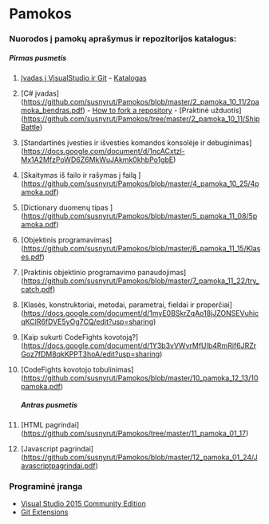 # Pamokos

### Nuorodos į pamokų aprašymus ir repozitorijos katalogus:

##### Pirmas pusmetis

1. [Įvadas į VisualStudio ir Git](https://docs.google.com/document/d/17sCoJ_q7hug0CnU3JmXz1xrvj28EAWvarSUXQAWvYCc/edit?usp=sharing) - [Katalogas](https://github.com/susnyrut/Pamokos/tree/master/1_pamoka_10_04)
2. [C# įvadas] (https://github.com/susnyrut/Pamokos/blob/master/2_pamoka_10_11/2pamoka_bendras.pdf) - [How to fork a repository](https://github.com/susnyrut/Pamokos/blob/master/2_pamoka_10_11/Howtoforkrepository.pdf) - [Praktinė užduotis] (https://github.com/susnyrut/Pamokos/tree/master/2_pamoka_10_11/ShipBattle)
3. [Standartinės įvesties ir išvesties komandos konsolėje ir debuginimas] (https://docs.google.com/document/d/1ncACxtzl-Mx1A2MfzPoWD6Z6MkWuJAkmk0khbPo1gbE)
4. [Skaitymas iš failo ir rašymas į failą ] (https://github.com/susnyrut/Pamokos/blob/master/4_pamoka_10_25/4pamoka.pdf)
5. [Dictionary duomenų tipas ] (https://github.com/susnyrut/Pamokos/blob/master/5_pamoka_11_08/5pamoka.pdf)
6. [Objektinis programavimas] (https://github.com/susnyrut/Pamokos/blob/master/6_pamoka_11_15/Klases.pdf)
7. [Praktinis objektinio programavimo panaudojimas] (https://github.com/susnyrut/Pamokos/blob/master/7_pamoka_11_22/try_catch.pdf)
8. [Klasės, konstruktoriai, metodai, parametrai, fieldai ir properčiai] (https://docs.google.com/document/d/1myE0BSkrZqAo18jJZONSEVuhicqKClR6fDVE5yOg7CQ/edit?usp=sharing)
9. [Kaip sukurti CodeFights kovotoją?] (https://docs.google.com/document/d/1Y3b3vVWvrMfUIb4RmRif6JRZrGoz7fDM8qkKPPT3hoA/edit?usp=sharing)
10. [CodeFights kovotojo tobulinimas] (https://github.com/susnyrut/Pamokos/blob/master/10_pamoka_12_13/10pamoka.pdf)

	##### Antras pusmetis
11. [HTML pagrindai] (https://github.com/susnyrut/Pamokos/tree/master/11_pamoka_01_17)
12. [Javascript pagrindai] (https://github.com/susnyrut/Pamokos/blob/master/12_pamoka_01_24/Javascriptpagrindai.pdf)

### Programinė įranga

* [Visual Studio 2015 Community Edition](https://beta.visualstudio.com/vs/community/)
* [Git Extensions](https://sourceforge.net/projects/gitextensions/)
